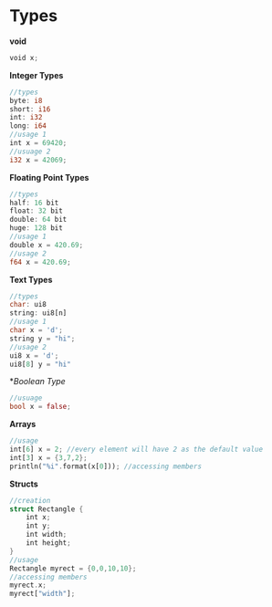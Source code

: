 # Types

**void**
```rust
void x;
```

**Integer Types**
```rust
//types
byte: i8
short: i16
int: i32
long: i64
//usage 1
int x = 69420;
//usuage 2
i32 x = 42069;
```

**Floating Point Types**
```rust
//types
half: 16 bit
float: 32 bit
double: 64 bit
huge: 128 bit
//usage 1
double x = 420.69;
//usage 2
f64 x = 420.69;
```

**Text Types**
```rust
//types
char: ui8
string: ui8[n]
//usage 1
char x = 'd';
string y = "hi";
//usage 2
ui8 x = 'd';
ui8[8] y = "hi"
```


**Boolean Type*
```rust
//usuage
bool x = false;
```

**Arrays**
```rust
//usage
int[6] x = 2; //every element will have 2 as the default value
int[3] x = {3,7,2};
println("%i".format(x[0])); //accessing members
```

**Structs**
```rust
//creation
struct Rectangle {
    int x;
    int y;
    int width;
    int height;
}
//usage
Rectangle myrect = {0,0,10,10};
//accessing members
myrect.x;
myrect["width"];
```
